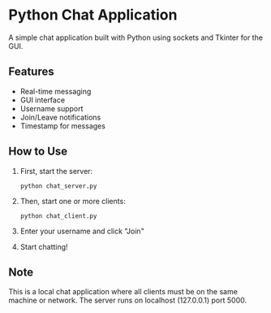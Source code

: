 # Python Chat Application

A simple chat application built with Python using sockets and Tkinter for the GUI.

## Features

- Real-time messaging
- GUI interface
- Username support
- Join/Leave notifications
- Timestamp for messages

## How to Use

1. First, start the server:
   ```
   python chat_server.py
   ```

2. Then, start one or more clients:
   ```
   python chat_client.py
   ```

3. Enter your username and click "Join"
4. Start chatting!

## Note

This is a local chat application where all clients must be on the same machine or network. The server runs on localhost (127.0.0.1) port 5000.